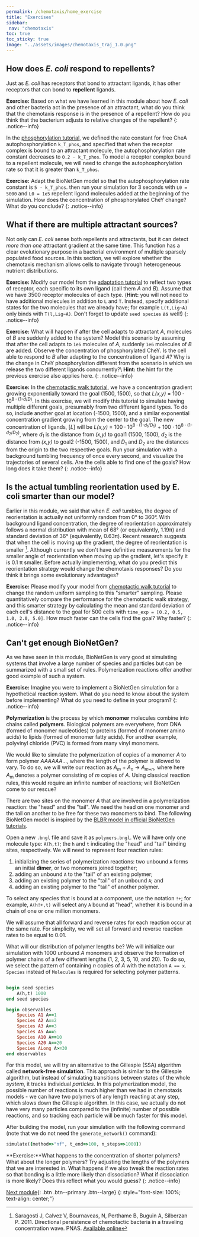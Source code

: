 ```yaml
---
permalink: /chemotaxis/home_exercise
title: "Exercises"
sidebar:
 nav: "chemotaxis"
toc: true
toc_sticky: true
image: "../assets/images/chemotaxis_traj_1.0.png"
---
```


## How does *E. coli* respond to repellents?

Just as *E. coli* has receptors that bond to attractant ligands, it has other receptors that can bond to **repellent** ligands.

**Exercise:** Based on what we have learned in this module about how *E. coli* and other bacteria act in the presence of an attractant, what do you think that the chemotaxis response is in the presence of a repellent? How do you think that the bacterium adjusts to relative changes of the repellent?
{: .notice--info}

In the [phosphorylation tutorial](tutorial_phos), we defined the rate constant for free CheA autophosphorylation `k_T_phos`, and specified that when the receptor complex is bound to an attractant molecule, the autophosphorylation rate constant decreases to `0.2 · k_T_phos`. To model a receptor complex bound to a repellent molecule, we will need to change the autophosphorylation rate so that it is greater than `k_T_phos`.

**Exercise:** Adapt the BioNetGen model so that the autophosphorylation rate constant is `5 · k_T_phos`. then run your simulation for 3 seconds with `L0 = 5000` and `L0 = 1e5` repellent ligand molecules added at the beginning of the simulation. How does the concentration of phosphorylated CheY change? What do you conclude?
{: .notice--info}

## What if there are multiple attractant sources?

Not only can *E. coli* sense both repellents and attractants, but it can detect *more than one* attractant gradient at the same time.  This function has a clear evolutionary purpose in a bacterial environment of multiple sparsely populated food sources. In this section, we will explore whether the chemotaxis mechanism allows cells to navigate through heterogeneous nutrient distributions.

**Exercise:** Modify our model from the [adaptation tutorial](tutorial_adaptation) to reflect two types of receptor, each specific to its own ligand (call them *A* and *B*). Assume that we have 3500 receptor molecules of each type. (**Hint:** you will not need to have additional molecules in addition to `L` and `T`. Instead, specify additional states for the two molecules that we already have; for example `L(t,Lig~A)` only binds with `T(l,Lig~A)`. Don't forget to update `seed species` as well!)
{: .notice--info}

**Exercise:** What will happen if after the cell adapts to attractant *A*, molecules of *B* are  suddenly added to the system? Model this scenario by assuming that after the cell adapts to `1e6` molecules of *A*, suddenly `1e6` molecules of *B* are added. Observe the concentration of phosphorylated CheY. Is the cell able to respond to *B* after adapting to the concentration of ligand *A*? Why is the change in CheY phosphorylation different from the scenario in which we release the two different ligands concurrently?\\
 **Hint:** the hint for the previous exercise also applies here.
{: .notice--info}

**Exercise:** In the [chemotactic walk tutorial](tutorial_walk), we have a concentration gradient growing exponentially toward the goal (1500, 1500), so that *L(x,y)* = 100 · 10<sup>8 · (1-*d*/*D*)</sup>. In this exercise, we will modify this tutorial to simulate having multiple different goals, presumably from two different ligand types. To do so, include another goal at location (-1500, 1500), and a similar exponential concentration gradient growing from the center to the goal. The new concentration of ligands, [*L*] will be *L(x,y)* = 100 · 10<sup>8 · (1-*d*<sub>1</sub>/*D*<sub>1</sub>)</sup> + 100 · 10<sup>8 · (1-*d*<sub>2</sub>/*D*<sub>2</sub>)</sup>, where *d*<sub>1</sub> is the distance from *(x,y)* to goal1 (1500, 1500), *d*<sub>2</sub> is the distance from *(x,y)* to goal2 (-1500, 1500), and *D*<sub>1</sub> and *D*<sub>2</sub> are the distances from the origin to the two respective goals. Run your simulation with a background tumbling frequency of once every second, and visualize the trajectories of several cells. Are the cells able to find one of the goals? How long does it take them?
{: .notice--info}

## Is the actual tumbling reorientation used by E. coli smarter than our model?

Earlier in this module, we said that when *E. coli* tumbles, the degree of reorientation is actually not uniformly random from 0° to 360°. With background ligand concentration, the degree of reorientation approximately follows a normal distribution with mean of 68° (or equivalently, 1.19π) and standard deviation of 36° (equivalently, 0.63π). Recent research suggests that when the cell is moving up the gradient, the degree of reorientation is smaller [^Saragosti2011]. Although currently we don't have definitive measurements for the smaller angle of reorientation when moving up the gradient, let's specify it is 0.1 π smaller. Before actually implementing, what do you predict this reorientation strategy would change the chemotaxis responses? Do you think it brings some evolutionary advantages?

**Exercise:** Please modify your model from [chemotactic walk tutorial](tutorial_walk) to change the random uniform sampling to this "smarter" sampling. Please quantitatively compare the performance for the chemotactic walk strategy, and this smarter strategy by calculating the mean and standard deviation of each cell's distance to the goal for 500 cells with `time_exp = [0.2, 0.5, 1.0, 2.0, 5.0]`. How much faster can the cells find the goal? Why faster?
{: .notice--info}

## Can't get enough BioNetGen?

As we have seen in this module, BioNetGen is very good at simulating systems that involve a large number of species and particles but can be summarized with a small set of rules. Polymerization reactions offer another good example of such a system.

**Exercise:** Imagine you were to implement a BioNetGen simulation for a hypothetical reaction system. What do you need to know about the system before implementing? What do you need to define in your program?
{: .notice--info}

**Polymerization** is the process by which **monomer** molecules combine into chains called **polymers**. Biological polymers are everywhere, from DNA (formed of monomer nucleotides) to proteins (formed of monomer amino acids) to lipids (formed of monomer fatty acids). For another example, polyvinyl chloride (PVC) is formed from many vinyl monomers.

We would like to simulate the polymerization of copies of a monomer *A* to form polymer *AAAAAA*..., where the length of the polymer is allowed to vary. To do so, we will write our reaction as *A*<sub><em>m</em></sub> + *A*<sub><em>n</em></sub> -> *A*<sub><em>m</em>+<em>n</em></sub>, where here *A*<sub>m</sub> denotes a polymer consisting of *m* copies of *A*. Using classical reaction rules, this would require an infinite number of reactions; will BioNetGen come to our rescue?

There are two sites on the monomer *A* that are involved in a polymerization reaction: the "head" and the "tail". We need the head on one monomer and the tail on another to be free for these two monomers to bind. The following BioNetGen model is inspired by the [BLBR model in official BioNetGen tutorials](https://github.com/RuleWorld/BNGTutorial/blob/master/CBNGL/BLBR.bngl).

Open a new `.bngl` file and save it as `polymers.bngl`. We will have only one molecule type: `A(h,t)`; the `h` and `t` indicating the "head" and "tail" binding sites, respectively. We will need to represent four reaction rules:

1. initializing the series of polymerization reactions: two unbound `A` forms an initial **dimer**, or two monomers joined together;
2. adding an unbound `A` to the "tail" of an existing polymer;
3. adding an existing polymer to the "tail" of an unbound `A`; and
4. adding an existing polymer to the "tail" of another polymer.

To select any species that is bound at a component, use the notation `!+`; for example, `A(h!+,t)` will select any `A` bound at "head", whether it is bound in a chain of one or one million monomers.

We will assume that all forward and reverse rates for each reaction occur at the same rate. For simplicity, we will set all forward and reverse reaction rates to be equal to 0.01.

What will our distribution of polymer lengths be? We will initialize our simulation with 1000 unbound *A* monomers and observe the formation of polymer chains of a few different lengths (1, 2, 3, 5, 10, and 20).  To do so, we select the pattern of containing *n* copies of *A* with the notation `A == x`. `Species` instead of `Molecules` is required for selecting polymer patterns.

~~~ ruby

begin seed species
	A(h,t) 1000
end seed species

begin observables
	Species A1 A==1
	Species A2 A==2
	Species A3 A==3
	Species A5 A==5
	Species A10 A==10
	Species A20 A==20
	Species ALong A>=30
end observables
~~~

For this model, we will try an alternative to the Gillespie (SSA) algorithm called **network-free simulation**. This approach is similar to the Gillespie algorithm, but instead of simulating transitions between states of the whole *system*, it tracks individual *particles*. In this polymerization model, the possible number of reactions is much higher than we had in chemotaxis models - we can have two polymers of any length reacting at any step, which slows down the Gillespie algorithm. In this case, we actually do not have very many particles compared to the (infinite) number of possible reactions, and so tracking each particle will be much faster for this model.

After building the model, run your simulation with the following command (note that we do not need the `generate_network()` command):

~~~ ruby
simulate({method=>"nf", t_end=>100, n_steps=>1000})
~~~

**Exercise:**What happens to the concentration of shorter polymers? What about the longer polymers? Try adjusting the lengths of the polymers that we are interested in. What happens if we also tweak the reaction rates so that bonding is a little more likely than dissociation? What if dissociation is more likely? Does this reflect what you would guess?
{: .notice--info}


[^Saragosti2011]: Saragosti J, Calvez V, Bournaveas, N, Perthame B, Buguin A, Silberzan P. 2011. Directional persistence of chemotactic bacteria in a traveling concentration wave. PNAS. [Available online](https://www.pnas.org/content/pnas/108/39/16235.full.pdf)

[^Saragosti2012]: Saragosti J., Siberzan P., Buguin A. 2012. Modeling *E. coli* tumbles by rotational diffusion. Implications for chemotaxis. PLoS One 7(4):e35412. [available online](https://www.ncbi.nlm.nih.gov/pmc/articles/PMC3329434/).

[^Berg1972]: Berg HC, Brown DA. 1972. Chemotaxis in Escherichia coli analysed by three-dimensional tracking. Nature. [Available online](https://www.nature.com/articles/239500a0)

[^Baker2005]: Baker MD, Wolanin PM, Stock JB. 2005. Signal transduction in bacterial chemotaxis. BioEssays 28:9-22. [Available online](https://pubmed.ncbi.nlm.nih.gov/16369945/)


[Next module](../coronavirus/home){: .btn .btn--primary .btn--large}
{: style="font-size: 100%; text-align: center;"}
